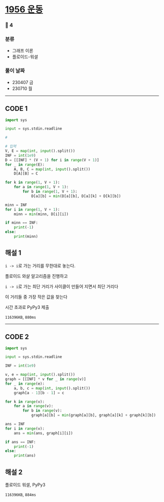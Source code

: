 # [1956 운동](https://www.acmicpc.net/problem/1956)

### 🥇 4

### 분류

- 그래프 이론
- 플로이드-워셜

### 풀이 날짜

- 230407 금
- 230710 월

---

## CODE 1

```python
import sys

input = sys.stdin.readline

#

# 입력
V, E = map(int, input().split())
INF = int(1e9)
D = [[INF] * (V + 1) for i in range(V + 1)]
for _ in range(E):
    A, B, C = map(int, input().split())
    D[A][B] = C

for k in range(1, V + 1):
    for a in range(1, V + 1):
        for b in range(1, V + 1):
            D[a][b] = min(D[a][b], D[a][k] + D[k][b])

minn = INF
for i in range(1, V + 1):
    minn = min(minn, D[i][i])

if minn == INF:
    print(-1)
else:
    print(minn)

```

## 해설 1

`i -> i`로 가는 거리를 무한대로 놓는다.

플로이드 와샬 알고리즘을 진행하고

`i -> i`로 가는 최단 거리가 사이클이 만들어 지면서 최단 거리다

이 거리들 중 가장 작은 값을 찾는다

시간 초과로 PyPy3 제출

`116396KB`, `880ms`

---

## CODE 2

```python
import sys

input = sys.stdin.readline

INF = int(1e9)

v, e = map(int, input().split())
graph = [[INF] * v for _ in range(v)]
for _ in range(e):
    a, b, c = map(int, input().split())
    graph[a - 1][b - 1] = c

for k in range(v):
    for a in range(v):
        for b in range(v):
            graph[a][b] = min(graph[a][b], graph[a][k] + graph[k][b])

ans = INF
for i in range(v):
    ans = min(ans, graph[i][i])

if ans == INF:
    print(-1)
else:
    print(ans)

```

## 해설 2

플로이드 워셜, PyPy3

`116396KB`, `884ms`
